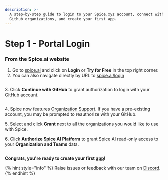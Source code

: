 ```yaml
---
description: >-
  A step-by-step guide to login to your Spice.xyz account, connect with your
  Github organizations, and create your first app.
---
```


# Step 1 - Portal Login

### From the Spice.ai website

1. Go to [spice.ai](https://spice.ai) and click on **Login** or **Try for Free** in the top right corner.
2. You can also navigate directly by URL to [spice.ai/login](https://spice.xyz/login)

<figure><img src="../../.gitbook/assets/CleanShot 2023-10-24 at 20.57.10@2x.png" alt=""><figcaption></figcaption></figure>

3\. Click **Continue with GitHub** to grant authorization to login with your GitHub account.

<figure><img src="../../.gitbook/assets/CleanShot 2023-10-24 at 20.57.15@2x.png" alt=""><figcaption></figcaption></figure>

4\. Spice now features [Organization Support](../../portal/organizations.md). If you have a pre-existing account, you may be prompted to reauthorize with your GitHub.

5\. Select and click **Grant** next to all the organizations you would like to use with Spice.

6\. Click **Authorize Spice AI Platform** to grant Spice AI read-only access to your **Organization and Teams** data.

<figure><img src="../../.gitbook/assets/CleanShot 2023-10-24 at 20.57.26@2x.png" alt=""><figcaption></figcaption></figure>

**Congrats, you're ready to create your first** [**app**](../../portal/apps/)**!**

{% hint style="info" %}
Raise issues or feedback with our team on [Discord](https://discord.gg/kZnTfneP5u).
{% endhint %}
